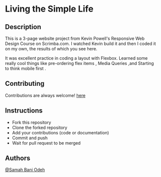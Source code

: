 
# Living the Simple Life

## Description 

This is a 3-page website project from Kevin Powell's Responsive Web Design Course on Scrimba.com. I watched Kevin build it and then I coded it on my own, the results of which you see here.

It was excellent practice in coding a layout with Flexbox. Learned some really cool things like pre-ordering flex items , Media Queries ,and Starting to think mobile first .





## Contributing

Contributions are always welcome! [here](https://github.com/sammahkh/Living-the-Simple-Life/blob/master/CONTRIBUTING.md)


## Instructions

- Fork this repository
- Clone the forked repository
- Add your contributions (code or documentation)
- Commit and push
- Wait for pull request to be merged

## Authors

[@Samah Bani Odeh ](https://github.com/sammahkh)

